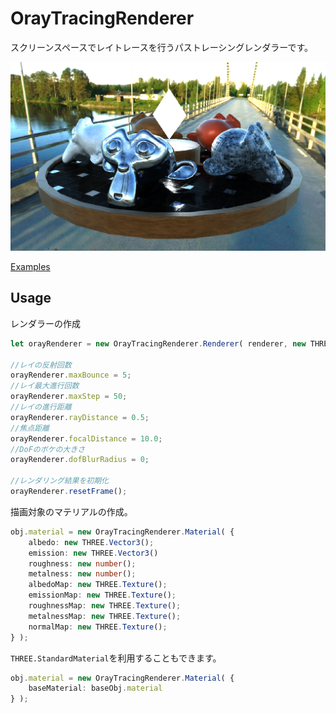 # OrayTracingRenderer

スクリーンスペースでレイトレースを行うパストレーシングレンダラーです。

![screenshot](./ghpages/../gh-pages/screenshot/oray-tracing-renderer.png)

[Examples](https://ukonpower.github.io/OrayTracingRenderer/gh-pages/examples/)


## Usage

レンダラーの作成
```typescript
let orayRenderer = new OrayTracingRenderer.Renderer( renderer, new THREE.Vector2( 500, 500 ) );

//レイの反射回数
orayRenderer.maxBounce = 5;
//レイ最大進行回数
orayRenderer.maxStep = 50;
//レイの進行距離
orayRenderer.rayDistance = 0.5;
//焦点距離
orayRenderer.focalDistance = 10.0;
//DoFのボケの大きさ
orayRenderer.dofBlurRadius = 0;

//レンダリング結果を初期化
orayRenderer.resetFrame();

```

描画対象のマテリアルの作成。  
```typescript
obj.material = new OrayTracingRenderer.Material( {
	albedo: new THREE.Vector3();
	emission: new THREE.Vector3()
	roughness: new number();
	metalness: new number();
	albedoMap: new THREE.Texture();
	emissionMap: new THREE.Texture();
	roughnessMap: new THREE.Texture();
	metalnessMap: new THREE.Texture();
	normalMap: new THREE.Texture();
} );
```

`THREE.StandardMaterial`を利用することもできます。

```typescript
obj.material = new OrayTracingRenderer.Material( {
	baseMaterial: baseObj.material
} );
```